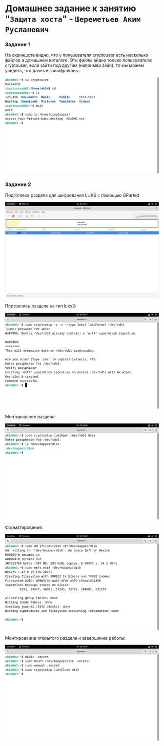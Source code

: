 # Домашнее задание к занятию "`Защита хоста`" - `Шереметьев Аким Русланович`

### Задание 1

На скриншоте видно, что у пользователя cryptouser есть несколько файлов в домашнем каталоге. Эти файлы видно только пользователю cryptouser, если зайти под другим (например akim), то мы можем увидеть, что данные зашифрованы.

![Screen1](/img/crypto.png)

### Задание 2

Подготовка раздела для шифрования LUKS с помощью GParted:

![Screen2](/img/gparted.png)

Перезапись раздела на тип luks2:

![Screen3](/img/1.png)

Монтирование раздела:

![Screen4](/img/2.png)

Форматирование:

![Screen5](/img/3.png)

Монтирование открытого раздела и завершение работы:

![Screen6](/img/4.png)


